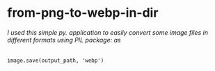 # from-png-to-webp-in-dir
###### I used this simple py. application to easily convert some image files in different formats using PIL package: as
``` image.save(output_path, 'webp') ```
